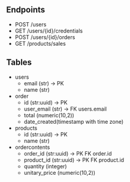 ## Endpoints

- POST /users
- GET /users/{id}/credentials
- POST /users/{id}/orders
- GET /products/sales

## Tables

- users
  - email (str) -> PK
  - name (str)
- order
  - id (str:uuid) -> PK
  - user_email (str) -> FK users.email
  - total (numeric(10,2))
  - date_created(timestamp with time zone)
- products
  - id (str:uuid) -> PK
  - name (str)
- ordercontents
  - order_id (str:uuid) -> PK FK order.id
  - product_id (str:uuid) -> PK FK product.id
  - quantity (integer)
  - unitary_price (numeric(10,2))
